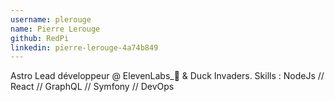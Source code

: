 ```yaml
---
username: plerouge
name: Pierre Lerouge
github: RedPi
linkedin: pierre-lerouge-4a74b849
---
```

Astro Lead développeur @ ElevenLabs_🚀 & Duck Invaders.
Skills : NodeJs // React // GraphQL // Symfony // DevOps
